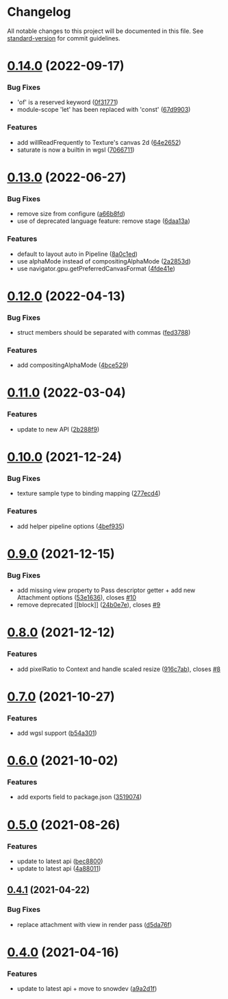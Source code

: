 # Changelog

All notable changes to this project will be documented in this file. See [standard-version](https://github.com/conventional-changelog/standard-version) for commit guidelines.

# [0.14.0](https://github.com/dmnsgn/dgel/compare/v0.13.0...v0.14.0) (2022-09-17)


### Bug Fixes

* 'of' is a reserved keyword ([0f31771](https://github.com/dmnsgn/dgel/commit/0f31771ba8a4f9149c5c32f237138ed8e33b098a))
* module-scope 'let' has been replaced with 'const' ([67d9903](https://github.com/dmnsgn/dgel/commit/67d99032a63fd342c2be940a9a92e56fad49a9c2))


### Features

* add willReadFrequently to Texture's canvas 2d ([64e2652](https://github.com/dmnsgn/dgel/commit/64e2652cb8d6cf5c0f703767b9e48cccc52f7699))
* saturate is now a builtin in wgsl ([7066711](https://github.com/dmnsgn/dgel/commit/70667117c68f48bab9f321e6694fde3d846ab08b))



# [0.13.0](https://github.com/dmnsgn/dgel/compare/v0.12.0...v0.13.0) (2022-06-27)


### Bug Fixes

* remove size from configure ([a66b8fd](https://github.com/dmnsgn/dgel/commit/a66b8fd4a1e7eeeb6988b3f95877f35ea2f472e7))
* use of deprecated language feature: remove stage ([6daa13a](https://github.com/dmnsgn/dgel/commit/6daa13a72215a5cde26aacc3a053727e3c2dcc2a))


### Features

* default to layout auto in Pipeline ([8a0c1ed](https://github.com/dmnsgn/dgel/commit/8a0c1edb8d90088a9777fab3628db737e483e9b9))
* use alphaMode instead of compositingAlphaMode ([2a2853d](https://github.com/dmnsgn/dgel/commit/2a2853d41aa7953a83489d0ba04eea4494400a84))
* use navigator.gpu.getPreferredCanvasFormat ([4fde41e](https://github.com/dmnsgn/dgel/commit/4fde41e9823bd8bb087b82ac8a2d1b194ded8bf1))



# [0.12.0](https://github.com/dmnsgn/dgel/compare/v0.11.0...v0.12.0) (2022-04-13)


### Bug Fixes

* struct members should be separated with commas ([fed3788](https://github.com/dmnsgn/dgel/commit/fed37884b6334b5ce738542bca5f3f66cb303420))


### Features

* add compositingAlphaMode ([4bce529](https://github.com/dmnsgn/dgel/commit/4bce5298c731979b20d05a1fb5c67fc26f7b8a69))



# [0.11.0](https://github.com/dmnsgn/dgel/compare/v0.10.0...v0.11.0) (2022-03-04)


### Features

* update to new API ([2b288f9](https://github.com/dmnsgn/dgel/commit/2b288f9c5375f10925550c8939662b5f71734196))



# [0.10.0](https://github.com/dmnsgn/dgel/compare/v0.9.0...v0.10.0) (2021-12-24)


### Bug Fixes

* texture sample type to binding mapping ([277ecd4](https://github.com/dmnsgn/dgel/commit/277ecd4b210df86250c7e5802cab633321291052))


### Features

* add helper pipeline options ([4bef935](https://github.com/dmnsgn/dgel/commit/4bef9357f43b22bcdb499b17b5d10a3307edab3b))



# [0.9.0](https://github.com/dmnsgn/dgel/compare/v0.8.0...v0.9.0) (2021-12-15)


### Bug Fixes

* add missing view property to Pass descriptor getter + add new Attachment options ([53e1636](https://github.com/dmnsgn/dgel/commit/53e16369690dde403d7c3247b9767b366429635e)), closes [#10](https://github.com/dmnsgn/dgel/issues/10)
* remove deprecated [[block]] ([24b0e7e](https://github.com/dmnsgn/dgel/commit/24b0e7e74807bc2907faea473d7546c84459319b)), closes [#9](https://github.com/dmnsgn/dgel/issues/9)



# [0.8.0](https://github.com/dmnsgn/dgel/compare/v0.7.0...v0.8.0) (2021-12-12)


### Features

* add pixelRatio to Context and handle scaled resize ([916c7ab](https://github.com/dmnsgn/dgel/commit/916c7ab2f91d0a44151a11e7c6fbf932b207a620)), closes [#8](https://github.com/dmnsgn/dgel/issues/8)



# [0.7.0](https://github.com/dmnsgn/dgel/compare/v0.6.0...v0.7.0) (2021-10-27)


### Features

* add wgsl support ([b54a301](https://github.com/dmnsgn/dgel/commit/b54a301fea213db503646bb5f40636f38de2b603))



# [0.6.0](https://github.com/dmnsgn/dgel/compare/v0.5.0...v0.6.0) (2021-10-02)


### Features

* add exports field to package.json ([3519074](https://github.com/dmnsgn/dgel/commit/35190747281d82a43b555a2b484898da94e7ee6b))



# [0.5.0](https://github.com/dmnsgn/dgel/compare/v0.4.1...v0.5.0) (2021-08-26)


### Features

* update to latest api ([bec8800](https://github.com/dmnsgn/dgel/commit/bec8800795747bb90f742b3d33df595d848a61fc))
* update to latest api ([4a88011](https://github.com/dmnsgn/dgel/commit/4a88011141001dafaba27bf3fecb2e35c11a8fe3))



## [0.4.1](https://github.com/dmnsgn/dgel/compare/v0.4.0...v0.4.1) (2021-04-22)


### Bug Fixes

* replace attachment with view in render pass ([d5da76f](https://github.com/dmnsgn/dgel/commit/d5da76ff2de359c07404b94164e479374c635db2))



# [0.4.0](https://github.com/dmnsgn/dgel/compare/v0.3.0...v0.4.0) (2021-04-16)


### Features

* update to latest api + move to snowdev ([a9a2d1f](https://github.com/dmnsgn/dgel/commit/a9a2d1f6bf6d46c87c4a7cf39bde66666f777c88))
